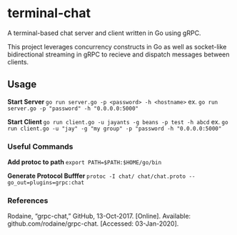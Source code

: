 # terminal-chat

A terminal-based chat server and client written in Go using gRPC. 

This project leverages concurrency constructs in Go as well as socket-like bidirectional streaming in gRPC to recieve and dispatch messages between clients.

## Usage
<b> Start Server </b>
`go run server.go -p <password> -h <hostname>`
ex. `go run server.go -p "password" -h "0.0.0.0:5000"`

<b> Start Client </b>
`go run client.go -u jayants -g beans -p test -h abcd`
ex. `go run client.go -u "jay" -g "my group" -p "password -h "0.0.0.0:5000"`


### Useful Commands
<b> Add protoc to path </b>
`export PATH=$PATH:$HOME/go/bin`

<b> Generate Protocol Bufffer </b>
`protoc -I chat/ chat/chat.proto --go_out=plugins=grpc:chat`

### References 

Rodaine, “grpc-chat,” GitHub, 13-Oct-2017. [Online]. Available: github.com/rodaine/grpc-chat. [Accessed: 03-Jan-2020].

